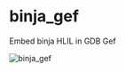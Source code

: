 # binja_gef
Embed binja HLIL in GDB Gef


![binja_gef](https://github.com/thisusernameistaken/binja_gef/assets/4761030/5fb7d172-25e6-4712-945d-7ab71fd0a980)
